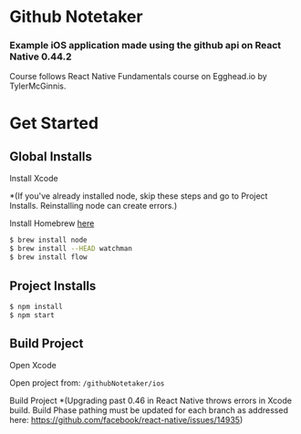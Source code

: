 # Github Notetaker

### Example iOS application made using the github api on React Native 0.44.2

Course follows React Native Fundamentals course on Egghead.io by TylerMcGinnis.

# Get Started

## Global Installs
Install Xcode

*(If you've already installed node, skip these steps and go to Project Installs. Reinstalling node can create errors.)

Install Homebrew [here](https://brew.sh/)

```bash
$ brew install node
$ brew install --HEAD watchman
$ brew install flow
```
## Project Installs
```bash
$ npm install
$ npm start
```

## Build Project
Open Xcode

Open project from: `/githubNotetaker/ios`

Build Project
*(Upgrading past 0.46 in React Native throws errors in Xcode build. Build Phase pathing must be updated for each branch as addressed here: https://github.com/facebook/react-native/issues/14935)


